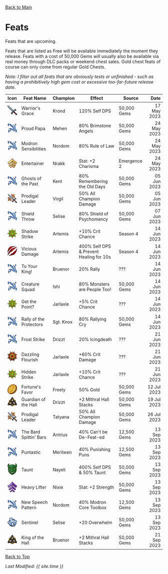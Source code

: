[Back to Main](index.md)

# Feats

Feats that are upcoming.

Feats that are listed as Free will be available immediately the moment they release. Feats with a cost of 50,000 Gems will usually also be available via real money through DLC packs or weekend chest sales. Gold chest feats of course can only come from regular Gold Chests.

*Note: I filter out all feats that are obviously tests or unfinished - such as having a prohibitively high gem cost or excessive too-far-future release date.*

| Icon | Feat Name | Champion | Effect | Source | Date |
|---|---|---|---|---|--:|
| ![Warrior's Grace Icon](images/featicons/selfdps.png) | Warrior's Grace | Krond | 120% Self DPS | 50,000 Gems | 17 May 2023 |
| ![Proud Papa Icon](images/featicons/upgradefa.png) | Proud Papa | Mehen | 80% Brimstone Angels | 50,000 Gems | 24 May 2023 |
| ![Modron Sensibilities Icon](images/featicons/upgradefa.png) | Modron Sensibilities | Nordom | 80% Rule of Law | 50,000 Gems | 24 May 2023 |
| ![Entertainer Icon](images/featicons/attributeboostx2.png) | Entertainer | Nrakk | Stat: +2 Charisma | Emergence 2 | 24 May 2023 |
| ![Ghosts of the Past Icon](images/featicons/upgradefa.png) | Ghosts of the Past | Kent | 80% Remembering the Old Days | 50,000 Gems | 05 Jun 2023 |
| ![Prodigal Leader Icon](images/featicons/globaldps.png) | Prodigal Leader | Virgil | 50% All Champion Damage | 50,000 Gems | 05 Jun 2023 |
| ![Shield Throw Icon](images/featicons/upgradefa.png) | Shield Throw | Selise | 80% Shield of Psychomancy | 50,000 Gems | 07 Jun 2023 |
| ![Shadow Strike Icon](images/featicons/critchanceincrease.png) | Shadow Strike | Artemis | +10% Crit Chance | Season 4 | 14 Jun 2023 |
| ![Vicious Damage Icon](images/featicons/viciousdamage.png) | Vicious Damage | Artemis | 400% Self DPS & Prevent Healing for 10s | Season 4 | 14 Jun 2023 |
| ![To Your King! Icon](images/featicons/upgradefa.png) | To Your King! | Bruenor | 20% Rally | ??? | 14 Jun 2023 |
| ![Creature Squad Icon](images/featicons/upgradefa.png) | Creature Squad | Ishi | 80% Monsters are People Too! | 50,000 Gems | 14 Jun 2023 |
| ![Get the Point? Icon](images/featicons/critchanceincrease.png) | Get the Point? | Jarlaxle | +5% Crit Chance | ??? | 14 Jun 2023 |
| ![Rally of the Protectors Icon](images/featicons/upgradefa.png) | Rally of the Protectors | Sgt. Knox | 80% Rallying Cry | 50,000 Gems | 14 Jun 2023 |
| ![Frost Strike Icon](images/featicons/upgradefa.png) | Frost Strike | Drizzt | 20% Icingdeath | ??? | 21 Jun 2023 |
| ![Dazzling Flourish Icon](images/featicons/critdamageincrease.png) | Dazzling Flourish | Jarlaxle | +60% Crit Damage | ??? | 21 Jun 2023 |
| ![Hidden Strike Icon](images/featicons/critchanceincrease.png) | Hidden Strike | Jarlaxle | +10% Crit Chance | ??? | 21 Jun 2023 |
| ![Fortune's Favor Icon](images/featicons/goldfind.png) | Fortune's Favor | Freely | 50% Gold | 50,000 Gems | 12 Jul 2023 |
| ![Guardian of the Hall Icon](images/featicons/mithralhallstackbonus.png) | Guardian of the Hall | Drizzt | +2 Mithral Hall Stacks | 50,000 Gems | 19 Jul 2023 |
| ![Prodigal Leader Icon](images/featicons/globaldps.png) | Prodigal Leader | Tatyana | 50% All Champion Damage | 50,000 Gems | 26 Jul 2023 |
| ![The Bard Spittin' Bars Icon](images/featicons/upgradefa.png) | The Bard Spittin' Bars | Antrius | 40% Can't be De-Feat-ed | 12,500 Gems | 13 Sep 2023 |
| ![Puntastic Icon](images/featicons/upgradefa.png) | Puntastic | Merilwen | 40% Punishing Puns | 12,500 Gems | 13 Sep 2023 |
| ![Taunt Icon](images/featicons/taunt.png) | Taunt | Nayeli | 400% Self DPS & 50% Taunt | 50,000 Gems | 13 Sep 2023 |
| ![Heavy Lifter Icon](images/featicons/attributeboost.png) | Heavy Lifter | Nixie | Stat: +2 Strength | 50,000 Gems | 13 Sep 2023 |
| ![New Speech Pattern Icon](images/featicons/upgradefa.png) | New Speech Pattern | Nordom | 40% Modron Core Toolbox | 12,500 Gems | 13 Sep 2023 |
| ![Sentinel Icon](images/featicons/overhelm.png) | Sentinel | Selise | +20 Overwhelm | 50,000 Gems | 13 Sep 2023 |
| ![King of the Hall Icon](images/featicons/mithralhallstackbonus.png) | King of the Hall | Bruenor | +2 Mithral Hall Stacks | 50,000 Gems | 21 Sep 2023 |

[Back to Top](#top)

*Last Modified: {{ site.time }}*